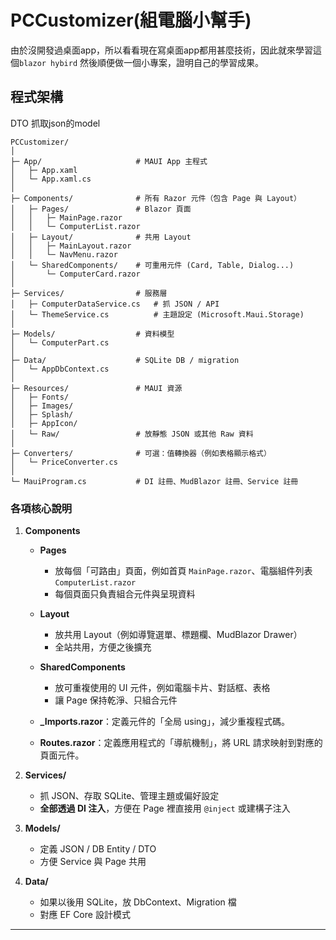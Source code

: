 # PCCustomizer(組電腦小幫手)

由於沒開發過桌面app，所以看看現在寫桌面app都用甚麼技術，因此就來學習這個`blazor hybird`
然後順便做一個小專案，證明自己的學習成果。

## 程式架構

DTO 抓取json的model

```
PCCustomizer/
│
├─ App/                     # MAUI App 主程式
│   ├─ App.xaml
│   └─ App.xaml.cs
│
├─ Components/              # 所有 Razor 元件（包含 Page 與 Layout）
│   ├─ Pages/               # Blazor 頁面
│   │   ├─ MainPage.razor
│   │   └─ ComputerList.razor
│   ├─ Layout/              # 共用 Layout
│   │   ├─ MainLayout.razor
│   │   └─ NavMenu.razor
│   └─ SharedComponents/    # 可重用元件 (Card, Table, Dialog...)
│       └─ ComputerCard.razor
│
├─ Services/                # 服務層
│   ├─ ComputerDataService.cs   # 抓 JSON / API
│   └─ ThemeService.cs          # 主題設定 (Microsoft.Maui.Storage)
│
├─ Models/                  # 資料模型
│   └─ ComputerPart.cs
│
├─ Data/                    # SQLite DB / migration
│   └─ AppDbContext.cs
│
├─ Resources/               # MAUI 資源
│   ├─ Fonts/
│   ├─ Images/
│   ├─ Splash/
│   ├─ AppIcon/
│   └─ Raw/                 # 放靜態 JSON 或其他 Raw 資料
│
├─ Converters/              # 可選：值轉換器（例如表格顯示格式）
│   └─ PriceConverter.cs
│
└─ MauiProgram.cs           # DI 註冊、MudBlazor 註冊、Service 註冊
```

###  各項核心說明

1. **Components**
   - **Pages** 
       * 放每個「可路由」頁面，例如首頁 `MainPage.razor`、電腦組件列表 `ComputerList.razor`
       * 每個頁面只負責組合元件與呈現資料

    - **Layout**
       * 放共用 Layout（例如導覽選單、標題欄、MudBlazor Drawer）
       * 全站共用，方便之後擴充

    - **SharedComponents**
       * 放可重複使用的 UI 元件，例如電腦卡片、對話框、表格
       * 讓 Page 保持乾淨、只組合元件

    - **_Imports.razor**：定義元件的「全局 using」，減少重複程式碼。
    - **Routes.razor**：定義應用程式的「導航機制」，將 URL 請求映射到對應的頁面元件。

2. **Services/**

   * 抓 JSON、存取 SQLite、管理主題或偏好設定
   * **全部透過 DI 注入**，方便在 Page 裡直接用 `@inject` 或建構子注入

3. **Models/**

   * 定義 JSON / DB Entity / DTO
   * 方便 Service 與 Page 共用

4. **Data/**

   * 如果以後用 SQLite，放 DbContext、Migration 檔
   * 對應 EF Core 設計模式

---


